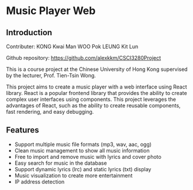 # Music Player Web

## Introduction

Contributer:
KONG Kwai Man
WOO Pok
LEUNG Kit Lun

Github repository: https://github.com/alexkkm/CSCI3280Project  

This is a course project at the Chinese University of Hong Kong supervised by the lecturer, Prof. Tien-Tsin Wong.

This project aims to create a music player with a web interface using React library. React is a popular
frontend library that provides the ability to create complex user interfaces using components. This
project leverages the advantages of React, such as the ability to create reusable components, fast
rendering, and easy debugging.

## Features

- Support multiple music file formats (mp3, wav, aac, ogg)
- Clean music management to show all music information
- Free to import and remove music with lyrics and cover photo
- Easy search for music in the database
- Support dynamic lyrics (lrc) and static lyrics (txt) display
- Music visualization to create more entertainment
- IP address detection